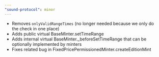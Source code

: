 ```yaml
---
"sound-protocol": minor
---
```


- Removes `onlyValidRangeTimes` (no longer needed because we only do the check in one place)
- Adds public virtual BaseMinter.setTimeRange
- Adds internal virtual BaseMinter._beforeSetTimeRange that can be optionally implemented by minters
- Fixes related bug in FixedPricePermissionedMinter.createEditionMint
